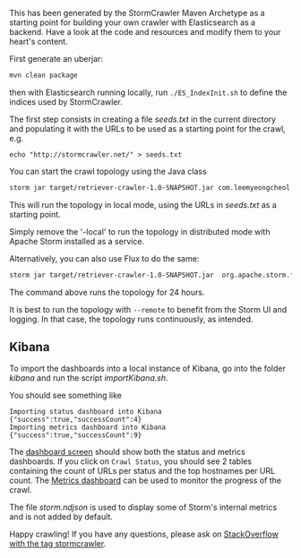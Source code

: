 This has been generated by the StormCrawler Maven Archetype as a starting point for building your own crawler with Elasticsearch as a backend.
Have a look at the code and resources and modify them to your heart's content. 

First generate an uberjar:

``` sh
mvn clean package
```

then with Elasticsearch running locally, run `./ES_IndexInit.sh` to define the indices used by StormCrawler.

The first step consists in creating a file _seeds.txt_ in the current directory and populating it with the URLs 
to be used as a starting point for the crawl, e.g. 

`echo "http://stormcrawler.net/" > seeds.txt`

You can start the crawl topology using the Java class

``` sh
storm jar target/retriever-crawler-1.0-SNAPSHOT.jar com.leemyeongcheol.ESCrawlTopology -conf crawler-conf.yaml -conf es-conf.yaml -local . seeds.txt
```

This will run the topology in local mode, using the URLs in _seeds.txt_ as a starting point.

Simply remove the '-local' to run the topology in distributed mode with Apache Storm installed as a service.

Alternatively, you can also use Flux to do the same:

``` sh
storm jar target/retriever-crawler-1.0-SNAPSHOT.jar  org.apache.storm.flux.Flux --local es-crawler.flux --sleep 86400000
```

The command above runs the topology for 24 hours.


It is best to run the topology with `--remote` to benefit from the Storm UI and logging. In that case, the topology runs continuously, as intended.

Kibana
---------------------

To import the dashboards into a local instance of Kibana, go into the folder _kibana_ and run the script _importKibana.sh_. 

You should see something like 

```
Importing status dashboard into Kibana
{"success":true,"successCount":4}
Importing metrics dashboard into Kibana
{"success":true,"successCount":9}
```

The [dashboard screen](http://localhost:5601/app/kibana#/dashboards) should show both the status and metrics dashboards. If you click on `Crawl Status`, you should see 2 tables containing the count of URLs per status and the top hostnames per URL count.
The [Metrics dashboard](http://localhost:5601/app/kibana#/dashboard/Crawl-metrics) can be used to monitor the progress of the crawl.

The file _storm.ndjson_ is used to display some of Storm's internal metrics and is not added by default.



Happy crawling! If you have any questions, please ask on [StackOverflow with the tag stormcrawler](http://stackoverflow.com/questions/tagged/stormcrawler). 



